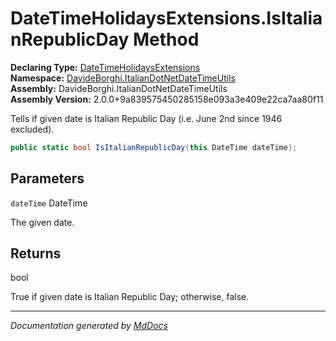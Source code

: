 ﻿<!--  
  <auto-generated>   
    The contents of this file were generated by a tool.  
    Changes to this file may be list if the file is regenerated  
  </auto-generated>   
-->

# DateTimeHolidaysExtensions.IsItalianRepublicDay Method

**Declaring Type:** [DateTimeHolidaysExtensions](../index.md)  
**Namespace:** [DavideBorghi.ItalianDotNetDateTimeUtils](../../index.md)  
**Assembly:** DavideBorghi.ItalianDotNetDateTimeUtils  
**Assembly Version:** 2.0.0+9a839575450285158e093a3e409e22ca7aa80f11

Tells if given date is Italian Republic Day (i.e. June 2nd since 1946 excluded).

```csharp
public static bool IsItalianRepublicDay(this DateTime dateTime);
```

## Parameters

`dateTime`  DateTime

The given date.

## Returns

bool

True if given date is Italian Republic Day; otherwise, false.

___

*Documentation generated by [MdDocs](https://github.com/ap0llo/mddocs)*
